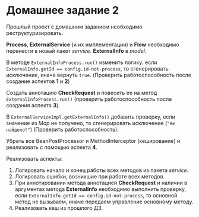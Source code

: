 # Домашнее задание 2

Прошлый проект с домашним заданием необходимо реструктуризировать.

**Process**, **ExternalService** (и их имплементации) и **Flow** необходимо перенести в новый пакет _service_.
**ExternalInfo** в _model_.

В методе `ExternalInfoProcess.run()` изменить логику: если `ExternalInfo.getId == config.id-not-process`, то 
сгенерировать исключение, иначе вернуть `true`. (Проверить работоспособность после создание аспектов **1** и **2**)

Создать аннотацию **CheckRequest** и повесить ее на метод `ExternalInfoProcess.run()` (проверить работоспособность после
создания аспекта **3**).

В `ExternalServiceImpl.getExternalInfo()` добавить проверку, если значение из _Map_ не получено, то сгенерировать
исключение (`"Не найдено!"`) (Проверить работоспособность).

Убрать все BeanPostProcessor и MethodInterceptor (кеширование) и реализовать с помощью аспекта **4**.

Реализовать аспекты:

1. Логировать начало и конец работы всех методов из пакета _service_.
2. Логировать ошибки, возникшие при работе всех методов. 
3. При аннотировании метода аннотацией **CheckRequest** и наличии в аргументах метода **ExternalInfo** необходимо выполнить
проверку, если `ExternalInfo.getId == config.id-not-process`, то основной метод не вызываем, иначе передаем управление
основному методу. 
4. Реализовать кеш из прошлого ДЗ.